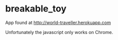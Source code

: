 breakable_toy
=============
App found at http://world-traveller.herokuapp.com

Unfortunately the javascript only works on Chrome.
